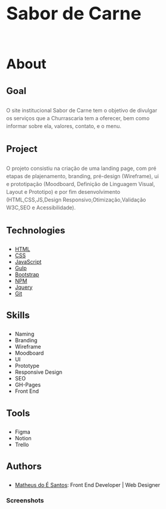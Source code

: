 <h1 style="font-size: 48px; line-height: 58px;">Sabor de Carne</h1>

<img src="readme-img/capa.png" alt="">

<h2 style="font-size: 36px; line-height: 46px;">About</h2>

<h3 style="font-size: 24px; line-height: 34px;">Goal</h3>
<p style="font-size: 14px; max-width: 30em; line-height: 1.5em; opacity: .7;">
    O site institucional Sabor de Carne tem o objetivo de divulgar os serviços que a Churrascaria tem a oferecer, bem como informar sobre ela, valores, contato, e o menu.
</p>

<h3 style="font-size: 24px; line-height: 34px;">Project</h3>
<p style="font-size: 14px; max-width: 30em; line-height: 1.5em; opacity: .7;">
    O projeto consistiu na criação de uma landing page, com pré etapas de plajenamento, branding, pré-design (Wireframe), ui e prototipação (Moodboard, Definição de Linguagem Visual, Layout e Prototipo) e por fim desenvolvimento (HTML,CSS,JS,Design Responsivo,Otimização,Validação W3C,SEO e Acessibilidade).
</p>

<h3 style="font-size: 24px; line-height: 34px;">Technologies</h3>
<ul>
    <li><a href="https://developer.mozilla.org/pt-BR/docs/Web/HTML">HTML</a></li>
    <li><a href="https://developer.mozilla.org/pt-BR/docs/Web/CSS">CSS</a></li>
    <li><a href="https://developer.mozilla.org/pt-BR/docs/Web/JavaScript">JavaScript</a></li>
    <li><a href="https://gulpjs.com">Gulp</a></li>
    <li><a href="https://getbootstrap.com">Bootstrap</a></li>
    <li><a href="https://www.npmjs.com">NPM</a></li>
    <li><a href="https://jquery.com">Jquery</a></li>
    <li><a href="https://git-scm.com">Git</a></li>
</ul>

<h3 style="font-size: 24px; line-height: 34px;">Skills</h3>
<ul>
    <li>Naming</li>
    <li>Branding</li>
    <li>Wireframe</li>
    <li>Moodboard</li>
    <li>UI</li>
    <li>Prototype</li>
    <li>Responsive Design</li>
    <li>SEO</li>
    <li>GH-Pages</li>
    <li>Front End</li>
</ul>

<h3 style="font-size: 24px; line-height: 34px;">Tools</h3>
<ul>
    <li>Figma</li>
    <li>Notion</li>
    <li>Trello</li>
</ul>

<h3 style="font-size: 24px; line-height: 34px;">Authors</h3>
<ul>
    <li><a href="https://www.linkedin.com/in/matheusdoe-dev/">Matheus do É Santos</a>: Front End Developer | Web Designer</li>
</ul>

<h3>Screenshots</h3>

<img src="readme-img/map-content.jpg" alt=""><br>

<img src="readme-img/moodboard.jpg" alt=""><br>

<img src="readme-img/wireframes.png" alt=""><br>

<img src="public/home.jpg" alt=""><br>

<img src="public/churrascaria.jpg" alt=""><br>

<img src="public/menu.jpg" alt=""><br>

<img src="public/sobre.jpg" alt=""><br>

<img src="public/contato.jpg" alt=""><br>
